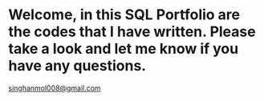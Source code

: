 # Welcome, in this SQL Portfolio are the codes that I have written. Please take a look and let me know if you have any questions. 
singhanmol008@gmail.com
